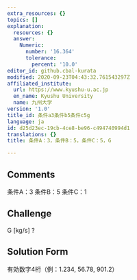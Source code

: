 ```yaml
---
extra_resources: {}
topics: []
explanation:
  resources: {}
  answer:
    Numeric:
      number: '16.364'
      tolerance:
        percent: '10.0'
editor_id: github.cbal-kurata
modified: 2020-09-23T04:43:32.761543297Z
affiliated_institute:
  url: https://www.kyushu-u.ac.jp
  en_name: Kyushu University
  name: 九州大学
version: '1.0'
title_id: 条件a3条件b5条件c5g
language: ja
id: d25d23ec-19cb-4ce8-be96-c494740994d1
translations: {}
title: 条件A：3，条件B：5，条件C：5，G

---
```


## Comments
条件A：3
条件B：5
条件C：1

## Challenge
G [kg/s] ?

## Solution Form
有効数字4桁（例：1.234,  56.78,  901.2）




